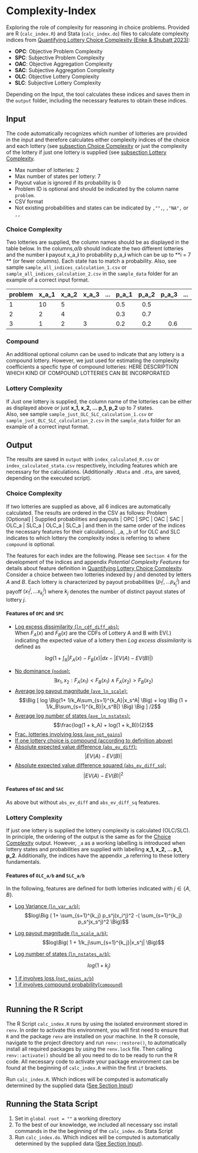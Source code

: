 # Complexity-Index

Exploring the role of complexity for reasoning in choice problems. Provided are R (`calc_index.R`) and Stata (`calc_index.do`) files to calculate complexity indices from [Quantifying Lottery Choice Complexity (Enke & Shubatt 2023)](https://benjamin-enke.com/pdf/Quant_complexity.pdf):
- **OPC**: Objective Problem Complexity
- **SPC**: Subjective Problem Complexity
- **OAC**: Objective Aggregation Complexity
- **SAC**: Subjective Aggregation Complexity
- **OLC**: Objective Lottery Complexity
- **SLC**: Subjective Lottery Complexity

Depending on the Input, the tool calculates these indices and saves them in the `output` folder, including the necessary features to obtain these indices. 


## Input 
The code automatically recognizes which number of lotteries are provided in the input and therefore calculates either complexity indices of the choice  and each lottery (see [subsection Choice Complexity](###ChoiceComplexity) or just the complexity of the lottery if just one lottery is supplied (see [subsection Lottery Complexity](###LotteryComplexity). 
- Max number of lotteries: 2
- Max number of states per lottery: 7
- Payout value is ignored if its probability is 0
- Problem ID is optional and should be indicated by the column name `problem`.
- CSV format 
- Not existing probabilities and states can be indicated by `,"",`, `,"NA",` or `,,` 

### Choice Complexity
Two lotteries are supplied, the column names should be as displayed in the table below. In the columns,*_a_*/*_b_* should indicate the two different lotteries and the number **i** payout x_a_**i** to probability p_a_**i** which can be up to **i = 7 ** (or fewer columns). Each state has to match a probability. Also, see sample `sample_all_indices_calculation_1.csv` or `sample_all_indices_calculation_2.csv` in the `sample_data` folder for an example of a correct input format.

| **problem** | **x_a_1** | **x_a_2** | **x_a_3** | **...** | **p_a_1** | **p_a_2** | **p_a_3** | **...** | **x_b_1** | **x_b_2** | **x_b_3** | **...** | **p_a_1** | **p_a_2** | **p_a_3** | **...** | **compound** |
|-------------|-----------|-----------|-----------|---------|-----------|:---------:|----------:|---------|-----------|-----------|-----------|---------|-----------|:---------:|----------:|---------|--------------|
| 1           | 10        | 5         |           |         | 0.5       |    0.5    |           |         | 3         |           |           |         | 1         |           |           |         | 0            |
| 2           | 2         | 4         |           |         | 0.3       |    0.7    |           |         | 2         |           |           |         | 1         |           |           |         | 1            |
| 3           | 1         | 2         | 3         |         | 0.2       |    0.2    |       0.6 |         | 1         | 2         | 3         |         | 0.2       |    0.5    |       0.3 |         | 1            |


### Compound 
An additional optional column can be used to indicate that any lottery is a compound lottery. However, we just used for estimating the complexity coefficients a specfic type of compound lotteries:
HERE DESCRIPTION WHICH KIND OF COMPOUND LOTTERIES CAN BE INCORPORATED

### Lottery Complexity
If Just one lottery is supplied, the column name of the lotteries can be either as displayed above or just **x_1, x_2, ... p_1, p_2** up to 7 states.  
Also, see sample `sample_just_OLC_SLC_calculation_1.csv` or `sample_just_OLC_SLC_calculation_2.csv` in the `sample_data` folder for an example of a correct input format.

## Output
The results are saved in `output` with `index_calculated_R.csv` or `index_calculated_stata.csv` respectively, including features which are necessary for the calculations. (Additionally `.RData` and `.dta`, are saved, depending on the executed script).

### Choice Complexity
If two lotteries are supplied as above, all 6 indices are automatically calculated. The results are ordered in the CSV as follows: Problem [Optional] | Supplied probabilities and payouts | OPC | SPC | OAC | SAC | OLC_a | SLC_a |  OLC_a | SLC_a | and then in the same order of the indices the necessary features for their calculations|. _a, _b of for OLC and SLC indicates to which lottery the complexity index is referring to where `compound` is optional. 

The features for each index are the following. Please see `Section 4` for the development of the indices and appendix *Potential Complexity Features* for details about feature definition in [Quantifying Lottery Choice Complexity](https://benjamin-enke.com/pdf/Quant_complexity.pdf). <br>
Consider a choice between two lotteries indexed by $j$ and denoted by letters $A$ and $B$. Each lottery is characterized by payout probabilities $(p_1^j,...p^j_{k_j})$ and payoff $(x_1^j,...x^j_{k_j})$ where $k_j$ denotes the number of distinct payout states of lottery $j$.

#### Features of `OPC` and `SPC`
- <u>Log excess dissimilarity (`ln_cdf_diff_abs`):</u><br>
When $F_A(x)$ and $F_B(x)$ are the CDFs of Lottery A and B with EV(.) indicating the expected value of a lottery then *Log excess dissimilarity* is defined as 

$$log\Big( 1+\int_\mathbb{R} |F_A(x) - F_B(x)|dx - |EV(A) - EV(B)|\Big) $$

- <u>No dominance (`nodom`):</u><br>
$$\exists x_1 , x_2: F_A(x_1) < F_B(x_1) \land F_A(x_2) >F_B(x_2)  $$
- <u>Average log payout magnitude (`ave_ln_scale`):</u><br>
$$\Big [ log \Big(1+  1/k_A\sum_{s=1}^{k_A}|x_s^A| \Big) + log \Big (1 + 1/k_B\sum_{s=1}^{k_B}|x_s^B|) \Big) \Big ] /2$$
- <u>Average log number of states (`ave_ln_nstates`):</u><br>
$$\frac{log(1 + k_A) + log(1 + k_B)}{2}$$
- <u>Frac. lotteries involving loss (`ave_not_gains`)</u><br>
- <u>If one lottery choice is compound (according to definition [above](###Compound))</u><br>
- <u>Absolute expected value difference (`abs_ev_diff`):</u><br>
$$|EV(A) - EV(B)|$$
- <u>Absolute expected value difference squared (`abs_ev_diff_sq`):</u><br>
$$|EV(A) - EV(B)|^2$$

#### Features of `OAC` and `SAC`
As above but without `abs_ev_diff` and `abs_ev_diff_sq` features.

### Lottery Complexity
If  just one lottery is supplied the lottery complexity is calculated (OLC/SLC). In principle, the ordering of the output is the same as for the [Choice Complexity](###ChoiceComplexity) output. However, `_a` as a working labelling is introduced when lottery states and probabilities are supplied with labelling **x_1, x_2, ... p_1, p_2**. Additionally, the indices have the appendix _a referring to these lottery fundamentals. 

#### Features of `OLC_a/b` and `SLC_a/b`
In the following, features are defined for both lotteries indicated with $j\in\{A,B\}$.<br>

- <u>Log Variance (`ln_var_a/b`):</u><br>
$$log\Big ( 1+  \sum_{s=1}^{k_j} p_s^j(x_i^j)^2 -( \sum_{s=1}^{k_j} p_s^jx_s^j)^2 \Big)$$

- <u>Log payout magnitude (`ln_scale_a/b`):</u><BR>
$$log\Big( 1 + 1/k_j\sum_{s=1}^{k_j}|x_s^j|  \Big)$$

		

- <u>Log number of states (`ln_nstates_a/b`):</u><br>

$$ log \Big ( 1 + k_j \Big )$$

- <u>1 if involves loss (`not_gains_a/b`)</u><br>
- <u>1 if involves compound probability(`compound`)</u><br> 



## Running the R Script

The R Script `calc_index.R` runs by using the isolated environment stored in `renv`. In order to activate this environment, you will first need to ensure that `R` and the package `renv` are installed on your machine. In the R console, navigate to the project directory and run `renv::restore()`, to automatically install all required packages by using the `renv.lock` file. Then calling `renv::activate()` should be all you need to do to be ready to run the R code. All necessary code to activate your package environment can be found at the beginning of `calc_index.R` within the first `if` brackets.

Run `calc_index.R`. Which indices will be computed is automatically determined by the supplied data ([See Section Input](#input))

## Running the Stata Script

1. Set in `global root = ""`  a working directory
2. To the best of our knowledge, we included all necessary ssc install commands in the the beginning of the `calc_index.do` Stata Script
3. Run `calc_index.do`. Which indices will be computed is  automatically determined by the supplied data ([See Section Input](#input)). 



